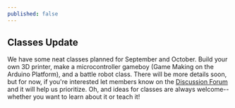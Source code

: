 ```yaml
---
published: false
---
```


## Classes Update

We have some neat classes planned for September and October. Build your own 3D printer, make a microcontroller gameboy (Game Making on the Arduino Platform), and a battle robot class. There will be more details soon, but for now, if you're interested let members know on the [Discussion Forum](http://discuss.enjigo.com/) and it will help us prioritize. Oh, and ideas for classes are always welcome--whether you want to learn about it or teach it!
